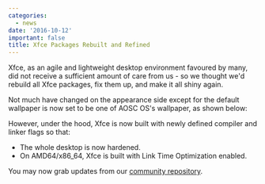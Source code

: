 ```yaml
---
categories:
  - news
date: '2016-10-12'
important: false
title: Xfce Packages Rebuilt and Refined
---
```



Xfce, as an agile and lightweight desktop environment favoured by many, did not receive a sufficient amount of care from us - so we thought we'd rebuild all Xfce packages, fix them up, and make it all shiny again.

Not much have changed on the appearance side except for the default wallpaper is now set to be one of AOSC OS's wallpaper, as shown below:

<!-- ![xfce-rebuilt-1](/assets/news/xfce-rebuilt-1.jpg)
(Xfce desktop and desktop context menu)

![xfce-rebuilt-2](/assets/news/xfce-rebuilt-2.jpg)
(Xfce desktop showing off some windows) -->

However, under the hood, Xfce is now built with newly defined compiler and linker flags so that:

- The whole desktop is now hardened.
- On AMD64/x86_64, Xfce is built with Link Time Optimization enabled.

You may now grab updates from our [community repository](https://repo.aosc.io/).
